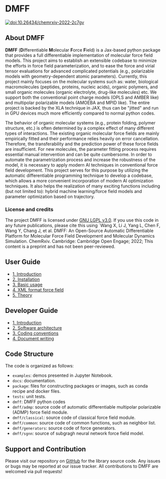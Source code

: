 # DMFF

[![doi:10.26434/chemrxiv-2022-2c7gv](https://img.shields.io/badge/DOI-10.26434%2Fchemrxiv--2022--2c7gv-blue)](https://doi.org/10.26434/chemrxiv-2022-2c7gv)

## About DMFF

**DMFF** (**D**ifferentiable **M**olecular **F**orce **F**ield) is a Jax-based python package that provides a full differentiable implementation of molecular force field models. This project aims to establish an extensible codebase to minimize the efforts in force field parameterization, and to ease the force and virial tensor evaluations for advanced complicated potentials (e.g., polarizable models with geometry-dependent atomic parameters). Currently, this project mainly focuses on the molecular systems such as: water, biological macromolecules (peptides, proteins, nucleic acids), organic polymers, and small organic molecules (organic electrolyte, drug-like molecules) etc. We support both the conventional point charge models (OPLS and AMBER like) and multipolar polarizable models (AMOEBA and MPID like). The entire project is backed by the XLA technique in JAX, thus can be "jitted" and run in GPU devices much more efficiently compared to normal python codes.

The behavior of organic molecular systems (e.g., protein folding, polymer structure, etc.) is often determined by a complex effect of many different types of interactions. The existing organic molecular force fields are mainly empirically fitted and their performance relies heavily on error cancellation. Therefore, the transferability and the prediction power of these force fields are insufficient. For new molecules, the parameter fitting process requires essential manual intervention and can be quite cumbersome. In order to automate the parametrization process and increase the robustness of the model, it is necessary to apply modern AI techniques in conventional force field development. This project serves for this purpose by utilizing the automatic differentiable programming technique to develop a codebase, which allows a more convenient incorporation of modern AI optimization techniques. It also helps the realization of many exciting functions including (but not limited to): hybrid machine learning/force field models and parameter optimization based on trajectory.

### License and credits

The project DMFF is licensed under [GNU LGPL v3.0](LICENSE). If you use this code in any future publications, please cite this using `Wang X, Li J, Yang L, Chen F, Wang Y, Chang J, et al. DMFF: An Open-Source Automatic
Differentiable Platform for Molecular Force Field
Development and Molecular Dynamics
Simulation. ChemRxiv. Cambridge: Cambridge Open Engage; 2022;  This content is a preprint and has not been peer-reviewed.

## User Guide

+ [1. Introduction](user_guide/introduction.md)
+ [2. Installation](user_guide/installation.md)
+ [3. Basic usage](user_guide/usage.md)
+ [4. XML format force field](user_guide/xml_spec.md)
+ [5. Theory](user_guide/theory.md)

## Developer Guide
+ [1. Introduction](dev_guide/introduction.md)
+ [2. Software architecture](dev_guide/arch.md)
+ [3. Coding conventions](dev_guide/convention.md)
+ [4. Document writing](dev_guide/write_docs.md)

## Code Structure
The code is organized as follows:

+ `examples`: demos presented in Jupyter Notebook.
+ `docs`: documentation.
+ `package`: files for constructing packages or images, such as conda recipe and docker files.
+ `tests`: unit tests.
+ `dmff`: DMFF python codes
+ `dmff/admp`: source code of automatic differentiable multipolar polarizable (ADMP) force field module.
+ `dmff/classical`: source code of classical force field module.
+ `dmff/common`: source code of common functions, such as neighbor list.
+ `dmff/generators`: source code of force generators.
+ `dmff/sgnn`: source of subgragh neural network force field model.


## Support and Contribution

Please visit our repository on [GitHub](https://github.com/deepmodeling/DMFF) for the library source code. Any issues or bugs may be reported at our issue tracker. All contributions to DMFF are welcomed via pull requests!
